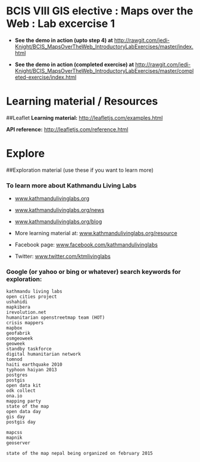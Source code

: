 BCIS VIII GIS elective :  Maps over the Web : Lab excercise 1
=============================================================
+ **See the demo in action (upto step 4) at** http://rawgit.com/jedi-Knight/BCIS_MapsOverTheWeb_IntroductoryLabExercises/master/index.html

+ **See the demo in action (completed exercise) at** http://rawgit.com/jedi-Knight/BCIS_MapsOverTheWeb_IntroductoryLabExercises/master/completed-exercise/index.html

Learning material / Resources
=============================
##Leaflet
**Learning material:** http://leafletjs.com/examples.html

**API reference:** http://leafletjs.com/reference.html

Explore
=======
##Exploration material (use these if you want to learn more)

### To learn more about Kathmandu Living Labs
+ www.kathmandulivinglabs.org
+ www.kathmandulivinglabs.org/news
+ www.kathmandulivinglabs.org/blog

+ More learning material at: www.kathmandulivinglabs.org/resource

+ Facebook page: www.facebook.com/kathmandulivinglabs
+ Twitter: www.twitter.com/ktmlivinglabs

### Google (or yahoo or bing or whatever) search keywords for exploration:
    kathmandu living labs
    open cities project
    ushahidi
    mapkibera
    irevolution.net
    humanitarian openstreetmap team (HOT)
    crisis mappers
    mapbox
    geofabrik
    osmgeoweek
    geoweek
    standby taskforce
    digital humanitarian network
    tomnod
    haiti earthquake 2010
    typhoon haiyan 2013
    postgres
    postgis
    open data kit
    odk collect
    ona.io
    mapping party
    state of the map
    open data day
    gis day
    postgis day

    mapcss
    mapnik
    geoserver

    state of the map nepal being organized on february 2015
